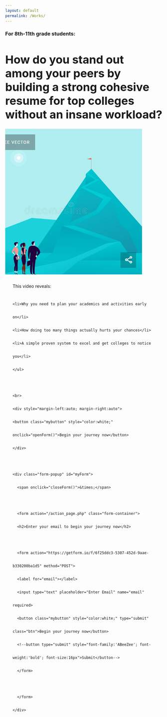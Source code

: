 ```yaml
---
layout: default
permalink: /Works/
---
```


<section50short>
<h3>For 8th-11th grade students:</h3>
<h1 style="font-size: 36px;">How do you stand out among your peers by <br>building a strong cohesive resume for top colleges<br> without an insane workload?</h1>
</section50short>

<sectionpd>
  <img class="sectionpdPicture sectionpdLeft" src="/images/goal.png" alt="MountainTop">
  <div class="sectionpdContent sectionpdRight">
    <ul class="yes" style="line-height: 3;">This video reveals:
    
    <li>Why you need to plan your academics and activities early on</li>
    <li>How doing too many things actually hurts your chances</li>
    <li>A simple proven system to excel and get colleges to notice you</li>
    </ul>

    <br>
    <div style="margin-left:auto; margin-right:auto">
    <button class="mybutton" style="color:white;" onclick="openForm()">Begin your journey now</button>
    </div>

    <div class="form-popup" id="myForm">
      <span onclick="closeForm()">&times;</span>

      <form action="/action_page.php" class="form-container">
      <h2>Enter your email to begin your journey now</h2>

      <form action="https://getform.io/f/6f25ddc3-5307-452d-9aae-b330200ba1d5" method="POST">
      <label for="email"></label>
      <input type="text" placeholder="Enter Email" name="email" required>
      <button class="mybutton" style="color:white;" type="submit" class="btn">Begin your journey now</button>
      <!--button type="submit" style="font-family:'ABeeZee'; font-weight:'bold'; font-size:16px">Submit</button-->
      </form>

      </form>
    </div>
  </div>
</sectionpd>

<script>
function openForm() {
  document.getElementById("myForm").style.display = "block";
}

function closeForm() {
  document.getElementById("myForm").style.display = "none";
}
</script>
